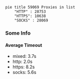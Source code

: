 
```mermaid
pie title 59069 Proxies in list
    "HTTP" : 28753
    "HTTPS": 10638
    "SOCKS" : 28069
```

### Some Info
#### Average Timeout

- mixed: 3.7s
- http: 2.0s
- https: 8.2s
- socks: 5.6s